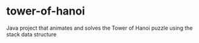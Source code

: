 # tower-of-hanoi
 Java project that animates and solves the Tower of Hanoi puzzle using the stack data structure
